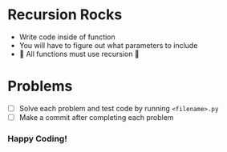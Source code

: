 # Recursion Rocks

- Write code inside of function
- You will have to figure out what parameters to include
- 🚨 All functions must use recursion 🚨

# Problems
- [ ] Solve each problem and test code by running `<filename>.py`
- [ ] Make a commit after completing each problem

### Happy Coding!